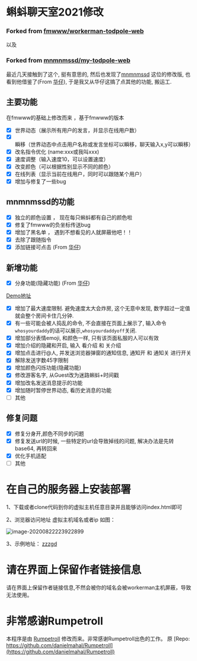 # 蝌蚪聊天室2021修改 

### Forked from [fmwww/workerman-todpole-web](https://github.com/fmwww/workerman-todpole-web)
以及
### Forked from [mnmnmssd/my-todpole-web](https://github.com/mnmnmssd/my-todpole-web)

最近几天接触到了这个, 挺有意思的, 然后也发现了[mnmnmssd](https://github.com/mnmnmssd) 这位的修改版, 
也看到他借鉴了(From [华仔]( https://www.zjh336.cn/)), 于是我又从华仔这搞了点其他的功能, 搬运工.

## 主要功能

在fmwww的基础上修改而来 ，基于fmwww的版本

- [x] 世界动态（展示所有用户的发言，并显示在线用户数）
- [x] 瞬移（世界动态中点击用户名称或发言坐标可以瞬移，聊天输入x,y可以瞬移）
- [x] 改名指令优化 (name:xxx或我叫xxx)
- [x] 速度调整（输入速度10，可以设置速度）
- [x] 改变颜色（可以根据性别显示不同的颜色）
- [x] 在线列表（显示当前在线用户，同时可以跟随某个用户）
- [x] 增加与修复了一些bug

## mnmnmssd的功能

- [x] 独立的颜色设置 ， 现在每只蝌蚪都有自己的颜色啦
- [x] 修复了fmwww的负坐标传送bug
- [x] 增加了黑名单 ， 遇到不想看见的人就屏蔽他吧！！
- [x] 去除了跟随指令
- [x] 添加链接可点击  (From [华仔]( https://www.zjh336.cn/))

## 新增功能
- [x] 分身功能(隐藏功能)  (From [华仔]( https://www.zjh336.cn/))

[Demo地址](http://zzzgd.info/kedou/)

- [x] 增加了最大速度限制. 避免速度太大会炸房, 这个无意中发现, 数字超过一定值就会整个房间卡住几分钟.
- [x] 有一些可能会被人捣乱的命令, 不会直接在页面上展示了, 输入命令`whosyourdaddy`的话可以展示,`whosyourdaddyoff`关闭.
- [x] 增加部分表情emoji, 和颜色一样, 只有该页面私服的人可以有效
- [x] 增加介绍的隐藏和开启, 输入 看介绍 和 关介绍
- [x] 增加点击进行@人, 并发送浏览器弹窗的通知信息, 通知开 和 通知关 进行开关
- [x] 解除发送字数45字限制  
- [x] 增加颜色闪烁功能(隐藏功能)
- [x] 修改游客名字, 从Guest改为迷路蝌蚪+时间戳
- [x] 增加改名发送消息提示的功能
- [x] 增加随时暂停世界动态, 看历史消息的功能  
- [ ] 其他

## 修复问题
- [x] 修复分身开,颜色不同步的问题
- [x] 修复发送url的时候, 一些特定的url会导致掉线的问题, 解决办法是先转base64, 再转回来
- [x] 优化手机适配
- [ ] 其他

# 在自己的服务器上安装部署


1、下载或者clone代码到你的虚拟主机任意目录并且能够访问index.html即可

2、浏览器访问地址 虚拟主机域名或者ip 如图：

![image-20200822223922899](https://cdn.jsdelivr.net/gh/mnmnmssd/hexoBlogimg/blog/2020/image-20200822223922899.png)

3、示例地址：
[zzzgd](https://zzzgd.info/kedou/)
# 请在界面上保留作者链接信息

请在界面上保留作者链接信息,不然会被你的域名会被workerman主机屏蔽，导致无法使用。

# 非常感谢Rumpetroll

本程序是由 [Rumpetroll](http://rumpetroll.com/) 修改而来。非常感谢Rumpetroll出色的工作。
原 [Repo: https://github.com/danielmahal/Rumpetroll](https://github.com/danielmahal/Rumpetroll)

